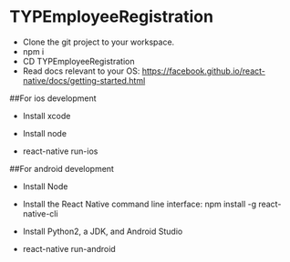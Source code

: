 # TYPEmployeeRegistration

- Clone the git project to your workspace.  
- npm i
- CD TYPEmployeeRegistration
- Read docs relevant to your OS: https://facebook.github.io/react-native/docs/getting-started.html

##For ios development

- Install xcode
- Install node

- react-native run-ios

##For android development

- Install Node
- Install the React Native command line interface: npm install -g react-native-cli
- Install Python2, a JDK, and Android Studio

- react-native run-android





